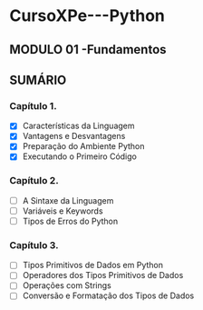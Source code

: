 # CursoXPe---Python

## MODULO 01 -Fundamentos

## SUMÁRIO

### Capítulo 1.

- [x] Características da Linguagem 
- [x] Vantagens e Desvantagens
- [x] Preparação do Ambiente Python
- [x] Executando o Primeiro Código

### Capítulo 2.

- [ ] A Sintaxe da Linguagem
- [ ] Variáveis e Keywords
- [ ] Tipos de Erros do Python

### Capítulo 3.

- [ ] Tipos Primitivos de Dados em Python
- [ ] Operadores dos Tipos Primitivos de Dados
- [ ] Operações com Strings
- [ ] Conversão e Formatação dos Tipos de Dados
